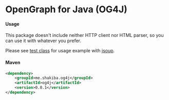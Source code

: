 # OpenGraph for Java (OG4J)

#### Usage

This package doesn't include neither HTTP client nor HTML parser, so you can use it with whatever you prefer.

Please see [test class](src/test/java/me/shakiba/og4j/OpenGraphTest.java) for usage example with [jsoup](jsoup.org).


#### Maven

```xml
<dependency>
    <groupId>me.shakiba.og4j</groupId>
    <artifactId>og4j</artifactId>
    <version>0.0.1</version>
</dependency>
```
